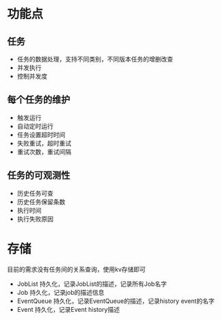 # 功能点

## 任务
- 任务的数据处理，支持不同类别，不同版本任务的增删改查
- 并发执行
- 控制并发度

## 每个任务的维护
- 触发运行
- 自动定时运行
- 任务设置超时时间
- 失败重试，超时重试
- 重试次数，重试间隔

## 任务的可观测性
- 历史任务可查
- 历史任务保留条数
- 执行时间
- 执行失败原因

# 存储
目前的需求没有任务间的关系查询，使用kv存储即可
- JobList 持久化，记录JobList的描述，记录所有Job名字
- Job 持久化，记录job的描述信息
- EventQueue 持久化，记录EventQueue的描述，记录history event的名字
- Event 持久化，记录Event history描述
